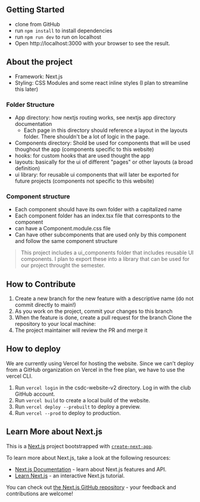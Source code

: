 ## Getting Started

-   clone from GitHub
-   run `npm install` to install dependencies
-   run `npm run dev` to run on localhost
-   Open http://localhost:3000 with your browser to see the result.

## About the project

-   Framework: Next.js
-   Styling: CSS Modules and some react inline styles (I plan to streamline this later)

### Folder Structure

-   App directory: how nextjs routing works, see nextjs app directory documentation
    -   Each page in this directory should reference a layout in the layouts folder. There shouldn't be a lot of logic in the page.
-   Components directory: Shold be used for components that will be used thoughout the app (components specific to this website)
-   hooks: for custom hooks that are used thought the app
-   layouts: basically for the ui of different "pages" or other layouts (a broad definition)
-   ui library: for reusable ui components that will later be exported for future projects (components not specific to this website)

### Component structure

-   Each component should have its own folder with a capitalized name
-   Each component folder has an index.tsx file that corresponts to the component
-   can have a Component.module.css file
-   Can have other subcomponents that are used only by this component and follow the same component structure

> This project includes a ui_components folder that includes reusable UI components. I plan to export these into a library that can be used for our project throught the semester.

## How to Contribute

1. Create a new branch for the new feature with a descriptive name (do not commit directly to main!)
2. As you work on the project, commit your changes to this branch
3. When the feature is done, create a pull request for the branch
   Clone the repository to your local machine:
4. The project maintainer will review the PR and merge it

## How to deploy

We are currently using Vercel for hosting the website.
Since we can't deploy from a GitHub organization on Vercel in the free plan, we have to use the vercel CLI.

1. Run `vercel login` in the csdc-website-v2 directory. Log in with the club GitHub account.
2. Run `vercel build` to create a local build of the website.
3. Run `vercel deploy --prebuilt` to deploy a preview.
4. Run `vercel --prod` to deploy to production.

## Learn More about Next.js

This is a [Next.js](https://nextjs.org/) project bootstrapped with [`create-next-app`](https://github.com/vercel/next.js/tree/canary/packages/create-next-app).

To learn more about Next.js, take a look at the following resources:

-   [Next.js Documentation](https://nextjs.org/docs) - learn about Next.js features and API.
-   [Learn Next.js](https://nextjs.org/learn) - an interactive Next.js tutorial.

You can check out [the Next.js GitHub repository](https://github.com/vercel/next.js/) - your feedback and contributions are welcome!
